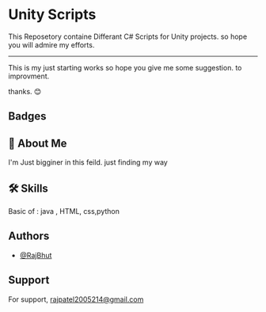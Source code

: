 # Unity Scripts

This Reposetory containe Differant  C# Scripts for Unity projects.
so hope you will admire my efforts.


---
This is my just starting works so hope you give me some suggestion. to improvment.

   thanks.
   😊
## Badges


## 🚀 About Me
I'm Just bigginer in this feild. just finding my way


## 🛠 Skills
Basic of : java , HTML, css,python




## Authors

- [@RajBhut](https://www.github.com/RajBhut)



## Support 

For support, rajpatel2005214@gmail.com
